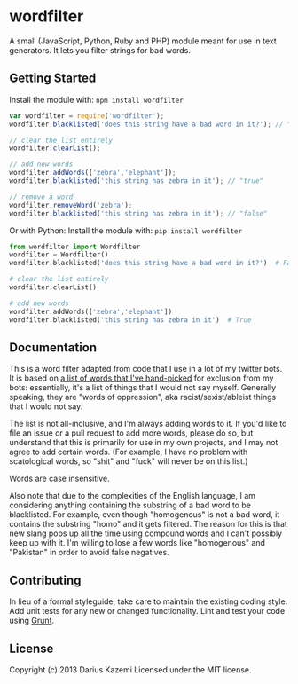 # wordfilter

A small (JavaScript, Python, Ruby and PHP) module meant for use in text generators. It lets you filter strings for bad words.

## Getting Started
Install the module with: `npm install wordfilter`

```javascript
var wordfilter = require('wordfilter');
wordfilter.blacklisted('does this string have a bad word in it?'); // "false"

// clear the list entirely
wordfilter.clearList();

// add new words
wordfilter.addWords(['zebra','elephant']);
wordfilter.blacklisted('this string has zebra in it'); // "true"

// remove a word
wordfilter.removeWord('zebra');
wordfilter.blacklisted('this string has zebra in it'); // "false"
```

Or with Python:
Install the module with: `pip install wordfilter`

```python
from wordfilter import Wordfilter
wordfilter = Wordfilter()
wordfilter.blacklisted('does this string have a bad word in it?')  # False

# clear the list entirely
wordfilter.clearList()

# add new words
wordfilter.addWords(['zebra','elephant'])
wordfilter.blacklisted('this string has zebra in it')  # True
```

## Documentation
This is a word filter adapted from code that I use in a lot of my twitter bots. It is based on [a list of words that I've hand-picked](https://github.com/dariusk/wordfilter/blob/master/lib/badwords.json) for exclusion from my bots: essentially, it's a list of things that I would not say myself. Generally speaking, they are "words of oppression", aka racist/sexist/ableist things that I would not say.

The list is not all-inclusive, and I'm always adding words to it. If you'd like to file an issue or a pull request to add more words, please do so, but understand that this is primarily for use in my own projects, and I may not agree to add certain words. (For example, I have no problem with scatological words, so "shit" and "fuck" will never be on this list.)

Words are case insensitive.

Also note that due to the complexities of the English language, I am considering anything containing the substring of a bad word to be blacklisted. For example, even though "homogenous" is not a bad word, it contains the substring "homo" and it gets filtered. The reason for this is that new slang pops up all the time using compound words and I can't possibly keep up with it. I'm willing to lose a few words like "homogenous" and "Pakistan" in order to avoid false negatives.

## Contributing
In lieu of a formal styleguide, take care to maintain the existing coding style. Add unit tests for any new or changed functionality. Lint and test your code using [Grunt](http://gruntjs.com/).

## License
Copyright (c) 2013 Darius Kazemi
Licensed under the MIT license.
